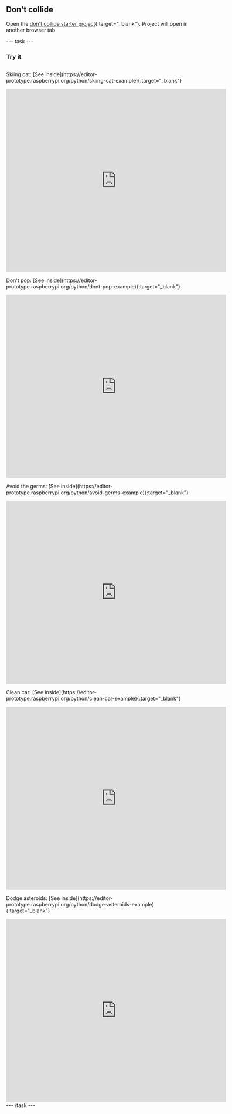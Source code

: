 ## Don't collide

Open the [don't collide starter project](https://editor-prototype.raspberrypi.org/python/dont-collide-starter){:target="_blank"}. Project will open in another browser tab.

--- task ---
### Try it
<div style="display: flex; flex-wrap: wrap">
<p>
  Skiing cat: [See inside](https://editor-prototype.raspberrypi.org/python/skiing-cat-example){:target="_blank"}
</p>
<div class="trinket">
  <iframe src="https://staging-editor.raspberrypi.org/embed/viewer/skiing-cat-example?show_visual_tab=true" width="600" height="500" frameborder="0" marginwidth="0" marginheight="0" allowfullscreen>
  </iframe>
</div>

<p>
  Don't pop: [See inside](https://editor-prototype.raspberrypi.org/python/dont-pop-example){:target="_blank"}
</p>
<div class="trinket">
  <iframe src="https://staging-editor.raspberrypi.org/embed/viewer/dont-pop-example?show_visual_tab=true" width="600" height="500" frameborder="0" marginwidth="0" marginheight="0" allowfullscreen>
  </iframe>
</div>

<p>
  Avoid the germs: [See inside](https://editor-prototype.raspberrypi.org/python/avoid-germs-example){:target="_blank"}
</p>
<div class="trinket">
  <iframe src="https://staging-editor.raspberrypi.org/embed/viewer/avoid-germs-example?show_visual_tab=true" width="600" height="500" frameborder="0" marginwidth="0" marginheight="0" allowfullscreen>
  </iframe>
</div>

<p>
  Clean car: [See inside](https://editor-prototype.raspberrypi.org/python/clean-car-example){:target="_blank"}
</p>
<div class="trinket">
  <iframe src="https://staging-editor.raspberrypi.org/embed/viewer/clean-car-example?show_visual_tab=true" width="600" height="500" frameborder="0" marginwidth="0" marginheight="0" allowfullscreen>
  </iframe>
</div>

<p>
  Dodge asteroids: [See inside](https://editor-prototype.raspberrypi.org/python/dodge-asteroids-example){:target="_blank"}
</p>
<div class="trinket">
  <iframe src="https://staging-editor.raspberrypi.org/embed/viewer/dodge-asteroids-example?show_visual_tab=true" width="600" height="500" frameborder="0" marginwidth="0" marginheight="0" allowfullscreen>
  </iframe>
</div>
</div>
--- /task ---
